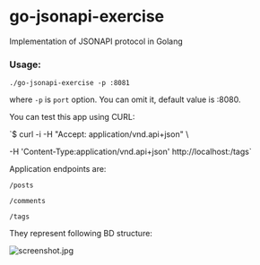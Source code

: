 # go-jsonapi-exercise
Implementation of JSONAPI protocol in Golang

### Usage:

`./go-jsonapi-exercise -p :8081`

where `-p` is `port` option. You can omit it, default value is :8080.

You can test this app using CURL:

`$ curl -i -H "Accept: application/vnd.api+json" \

-H 'Content-Type:application/vnd.api+json' http://localhost:<port>/tags`

Application endpoints are:

`/posts`

`/comments`

`/tags`

They represent following BD structure:

![screenshot.jpg](https://raw.githubusercontent.com/thefivekey/go-jsonapi-exercise/master/screenshot.png)
